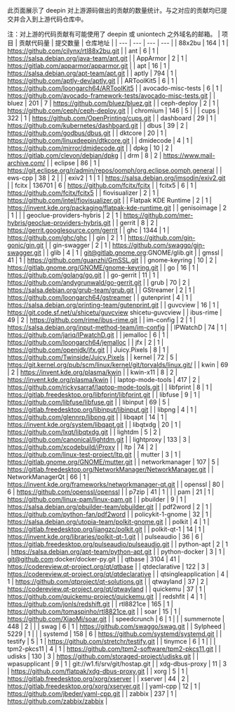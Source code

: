 此页面展示了 deepin 对上游源码做出的贡献的数量统计。与之对应的贡献均已提交并合入到上游代码仓库中。

注：对上游的代码贡献有可能使用了 deepin 或 uniontech 之外域名的邮箱。
| 项目 | 贡献代码量 | 提交数量 | 仓库地址 |
| --- | --- | --- | --- |
| 88x2bu | 164 | 1 | https://github.com/cilynx/rtl88x2bu.git |
| ant | 6 | 1 | https://salsa.debian.org/java-team/ant.git |
| AppArmor | 2 | 1 | https://gitlab.com/apparmor/apparmor.git |
| apt | 16 | 1 | https://salsa.debian.org/apt-team/apt.git |
| aptly | 794 | 1 | https://github.com/aptly-dev/aptly.git |
| ARToolKit5 | 6 | 1 | https://github.com/loongarch64/ARToolKit5 |
| avocado-misc-tests | 6 | 1 | https://github.com/avocado-framework-tests/avocado-misc-tests.git |
| bluez | 201 | 7 | https://github.com/bluez/bluez.git |
| ceph-deploy | 2 | 1 | https://github.com/ceph/ceph-deploy.git |
| chromium | 146 | 5 |  |
| cups | 322 | 1 | https://github.com/OpenPrinting/cups.git |
| dashboard | 29 | 1 | https://github.com/kubernetes/dashboard.git |
| dbus | 39 | 2 | https://github.com/godbus/dbus.git |
| dktcore | 20 | 1 | https://github.com/linuxdeepin/dtkcore.git |
| dmidecode | 4 | 1 | https://github.com/mirror/dmidecode.git |
| dpkg | 10 | 2 | https://gitlab.com/clevon/debian/dpkg |
| drm | 8 | 2 | https://www.mail-archive.com/ |
| eclipse | 86 | 1 | https://git.eclipse.org/r/admin/repos/oomph/org.eclipse.oomph,general |
| ews-cpp | 38 | 2 |  |
| exiv2 | 1 | 1 | https://salsa.debian.org/imsodin/exiv2.git |
| fcitx | 136701 | 6 | https://github.com/fcitx/fcitx |
| fcitx5 | 6 | 1 | https://github.com/fcitx/fcitx5 |
| fiovisualizer | 2 | 1 | https://github.com/intel/fiovisualizer.git |
| Flatpak KDE Runtime | 2 | 1 | https://invent.kde.org/packaging/flatpak-kde-runtime.git |
| genisoimage | 2 | 1 |  |
| geoclue-providers-hybris | 2 | 1 | https://github.com/mer-hybris/geoclue-providers-hybris.git |
| gerrit | 8 | 2 | https://gerrit.googlesource.com/gerrit |
| ghc | 1344 | 1 | https://github.com/ghc/ghc |
| gin | 2 | 1 | https://github.com/gin-gonic/gin.git |
| gin-swagger | 2 | 1 | https://github.com/swaggo/gin-swagger.git |
| glib | 4 | 1 | git@gitlab.gnome.org:GNOME/glib.git |
| gmssl | 41 | 1 | https://github.com/guanzhi/GmSSL.git |
| gnome-keyring | 10 | 2 | https://gitlab.gnome.org/GNOME/gnome-keyring.git |
| go | 16 | 1 | https://github.com/golang/go.git |
| go-gerrit | 11 | 1 | https://github.com/andygrunwald/go-gerrit.git |
| grub | 70 | 2 | https://salsa.debian.org/grub-team/grub.git |
| GStreamer | 2 | 1 | https://github.com/loongarch64/gstreamer |
| gutenprint | 4 | 1 | https://salsa.debian.org/printing-team/gutenprint.git |
| guvcview | 16 | 1 | https://git.code.sf.net/u/shicetu/guvcview shicetu-guvcview |
| ibus-rime | 49 | 2 | https://github.com/rime/ibus-rime.git |
| im-config | 2 | 1 | https://salsa.debian.org/input-method-team/im-config |
| IPWatchD | 74 | 1 | https://github.com/jariq/IPwatchD.git |
| jemalloc | 6 | 1 | https://github.com/loongarch64/jemalloc |
| jfx | 2 | 1 | https://github.com/openjdk/jfx.git |
| Juicy.Pixels | 8 | 1 | https://github.com/Twinside/Juicy.Pixels |
| kernel | 72 | 5 | https://git.kernel.org/pub/scm/linux/kernel/git/torvalds/linux.git/ |
| kwin | 69 | 2 | https://invent.kde.org/plasma/kwin |
| kwin-x11 | 8 | 2 | https://invent.kde.org/plasma/kwin |
| laptop-mode-tools | 417 | 2 | https://github.com/rickysarraf/laptop-mode-tools.git |
| libfprint | 8 | 1 | https://gitlab.freedesktop.org/libfprint/libfprint.git |
| libfuse | 9 | 1 | https://github.com/libfuse/libfuse.git |
| libinput | 69 | 5 | https://gitlab.freedesktop.org/libinput/libinput.git |
| libpng | 4 | 1 | https://github.com/glennrp/libpng.git |
| libqapt | 14 | 1 | https://invent.kde.org/system/libqapt.git |
| libqtxdg | 20 | 1 | https://github.com/lxqt/libqtxdg.git |
| lightdm | 5 | 2 | https://github.com/canonical/lightdm.git |
| lightproxy | 133 | 3 | https://github.com/xcodebuild/iProxy |
| ltp | 74 | 2 | https://github.com/linux-test-project/ltp.git |
| mutter | 3 | 1 | https://gitlab.gnome.org/GNOME/mutter.git |
| networkmanager | 107 | 5 | https://gitlab.freedesktop.org/NetworkManager/NetworkManager.git |
| NetworkManagerQt | 66 | 1 | https://invent.kde.org/frameworks/networkmanager-qt.git |
| openssl | 80 | 6 | https://github.com/openssl/openssl |
| p7zip | 41 | 1 |  |
| pam | 21 | 1 | https://github.com/linux-pam/linux-pam.git |
| pbuilder | 9 | 1 | https://salsa.debian.org/pbuilder-team/pbuilder.git |
| pdf2word | 2 | 1 | https://github.com/python-fan/pdf2word |
| policykit-1-gnome | 32 | 1 | https://salsa.debian.org/utopia-team/polkit-gnome.git |
| polkit | 4 | 1 | https://gitlab.freedesktop.org/jiangzc/polkit.git |
| polkit-qt-1 | 14 | 1 | https://invent.kde.org/libraries/polkit-qt-1.git |
| pulseaudio | 36 | 6 | https://gitlab.freedesktop.org/pulseaudio/pulseaudio.git |
| python-apt | 2 | 1 | https://salsa.debian.org/apt-team/python-apt.git |
| python-docker | 3 | 1 | git@github.com:docker/docker-py.git |
| qtbase | 3104 | 41 | https://codereview.qt-project.org/qt/qtbase |
| qtdeclarative | 122 | 3 | https://codereview.qt-project.org/qt/qtdeclarative |
| qtsingleapplication | 4 | 1 | https://github.com/qtproject/qt-solutions.git |
| qtwayland | 37 | 2 | https://codereview.qt-project.org/qt/qtwayland |
| quickemu | 37 | 1 | https://github.com/quickemu-project/quickemu.git |
| redshfit | 4 | 1 | https://github.com/jonls/redshift.git |
| rtl8821ce | 165 | 1 | https://github.com/tomaspinho/rtl8821ce.git |
| soar | 15 | 1 | https://github.com/XiaoMi/soar.git |
| speedcrunch | 6 | 1 |  |
| summernote | 448 | 2 |  |
| swag | 6 | 1 | https://github.com/swaggo/swag.git |
| Sylpheed | 5229 | 1 |  |
| systemd | 158 | 6 | https://github.com/systemd/systemd.git |
| testify | 5 | 1 | https://github.com/stretchr/testify.git |
| tinymce | 6 | 1 |  |
| tpm2-pkcs11 | 4 | 1 | https://github.com/tpm2-software/tpm2-pkcs11.git |
| udisks | 130 | 3 | https://github.com/storaged-project/udisks.git |
| wpasupplicant | 9 | 1 | git://w1.fi/srv/git/hostap.git |
| xdg-dbus-proxy | 11 | 3 | https://github.com/flatpak/xdg-dbus-proxy.git |
| xorg | 5 | 1 | https://gitlab.freedesktop.org/xorg/xserver |
| xserver | 44 | 2 | https://gitlab.freedesktop.org/xorg/xserver.git |
| yaml-cpp | 12 | 1 | https://github.com/jbeder/yaml-cpp.git |
| zabbix | 237 | 1 | https://github.com/zabbix/zabbix |
